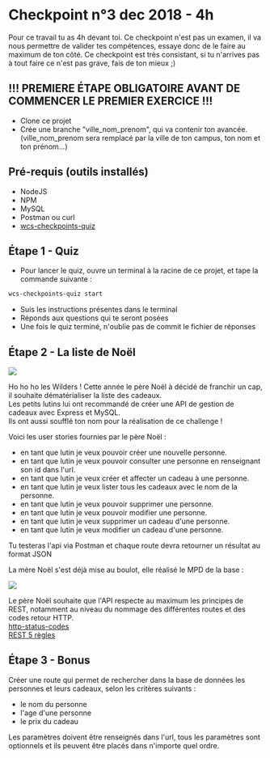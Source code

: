 # Checkpoint n°3 dec 2018 - **4h**

Pour ce travail tu as 4h devant toi. Ce checkpoint n'est pas un examen, il va nous permettre de valider tes compétences, essaye donc de le faire au maximum de ton côté.
Ce checkpoint est très consistant, si tu n'arrives pas à tout faire ce n'est pas grave, fais de ton mieux ;)

## **!!! PREMIERE ÉTAPE OBLIGATOIRE AVANT DE COMMENCER LE PREMIER EXERCICE !!!**

- Clone ce projet
- Crée une branche "ville_nom_prenom", qui va contenir ton avancée. (ville_nom_prenom sera remplacé par la ville de ton campus, ton nom et ton prénom...)

## Pré-requis (outils installés)

- NodeJS
- NPM
- MySQL
- Postman ou curl
- [wcs-checkpoints-quiz](https://www.npmjs.com/package/wcs-checkpoints-quiz)

## Étape 1 - Quiz

- Pour lancer le quiz, ouvre un terminal à la racine de ce projet, et tape la commande suivante :

```sh
wcs-checkpoints-quiz start
```

- Suis les instructions présentes dans le terminal
- Réponds aux questions qui te seront posées
- Une fois le quiz terminé, n'oublie pas de commit le fichier de réponses

## Étape 2 - La liste de Noël

![](https://media.giphy.com/media/gslUJA7JocSkg/giphy.gif)

Ho ho ho les Wilders ! Cette année le père Noël à décidé de franchir un cap, il souhaite dématérialiser la liste des cadeaux.\
Les petits lutins lui ont recommandé de créer une API de gestion de cadeaux avec Express et MySQL.\
Ils ont aussi soufflé ton nom pour la réalisation de ce challenge !

Voici les user stories fournies par le père Noël :

- en tant que lutin je veux pouvoir créer une nouvelle personne.
- en tant que lutin je veux pouvoir consulter une personne en renseignant son id dans l'url.
- en tant que lutin je veux créer et affecter un cadeau à une personne.
- en tant que lutin je veux lister tous les cadeaux avec le nom de la personne.
- en tant que lutin je veux pouvoir supprimer une personne.
- en tant que lutin je veux pouvoir modifier une personne.
- en tant que lutin je veux supprimer un cadeau d'une personne.
- en tant que lutin je veux modifier un cadeau d'une personne.

Tu testeras l'api via Postman et chaque route devra retourner un résultat au format JSON

La mère Noël s'est déjà mise au boulot, elle réalisé le MPD de la base :

![](https://images.innoveduc.fr/javascript-checkpoint3/mcd_noel.png)

Le père Noël souhaite que l'API respecte au maximum les principes de REST, notamment au niveau du nommage des différentes routes et des codes retour HTTP.\
[http-status-codes](https://restfulapi.net/http-status-codes/)\
[REST 5 règles](https://blog.nicolashachet.com/niveaux/confirme/larchitecture-rest-expliquee-en-5-regles/)

## Étape 3 - Bonus

Créer une route qui permet de rechercher dans la base de données les personnes et leurs cadeaux, selon les critères suivants :

- le nom du personne
- l'age d'une personne
- le prix du cadeau

Les paramètres doivent être renseignés dans l'url, tous les paramètres sont optionnels et ils peuvent être placés dans n'importe quel ordre.
